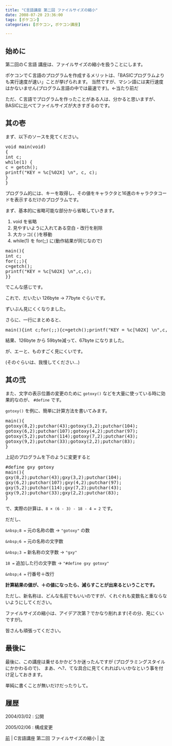 ```yaml
---
title: "C言語講座 第二回 ファイルサイズの縮小"
date: 2008-07-20 23:36:00
tags: [ポケコン]
categories: [ポケコン, ポケコン講座]

---
```


## 始めに

<!-- 20050206 -->

第二回のＣ言語 講座は、ファイルサイズの縮小を扱うことにします。 

ポケコンでＣ言語のプログラムを作成するメリットは、「BASICプログラムよりも実行速度が速い」ことが挙げられます。 当然ですが、マシン語には実行速度はかないません(プログラム言語の中では最速です)。<span>←当たり前だ</span>
	  
ただ、Ｃ言語でプログラムを作ったことがある人は、分かると思いますが、BASICに比べてファイルサイズが大きすぎるのです。

## 其の壱

まず、以下のソースを見てください。 

<pre>void main(void)
{
int c;
while(1) {
c = getch();
printf("KEY = %c[%02X] \n", c, c);
}
}
</pre>

プログラム的には、キーを取得し、その値をキャラクタと16進のキャラクタコードを表示するだけのプログラムです。 <!-- まあだいたい、基本的にはこんな感じですね(異論があるかもしれませんが)。 -->

まず、基本的に省略可能な部分から省略していきます。 

  1. void を省略
  2. 見やすいように入れてある空白・改行を削除
  3. 大カッコ( { )を移動
  4. while(1) を for(;;) に(動作結果が同じなので)

<pre>main(){
int c;
for(;;){
c=getch();
printf("KEY = %c[%02X] \n",c,c);
}}
</pre>

でこんな感じです。
	  
これで、だいたい 126byte → 77byte ぐらいです。
	  
ずいぶん見にくくなりました。
	  
さらに、一行にまとめると、 

<pre>main(){int c;for(;;){c=getch();printf("KEY = %c[%02X] \n",c,c);}}
</pre>

結果、126byte から 59byte減って、67byte になりました。
	  
が、エーと、ものすごく見にくいです。
	  
<span>(そのぐらいは、我慢してください...)
</span>

## 其の弐

また、文字の表示位置の変更のために `gotoxy()` などを大量に使っている時に効果的なのが、 `#define` です。
	  
`gotoxy()` を例に、簡単に計算方法を書いてみます。 

<pre>main(){
gotoxy(8,2);putchar(43);gotoxy(3,2);putchar(104);
gotoxy(6,2);putchar(107);gotoxy(4,2);putchar(97);
gotoxy(5,2);putchar(114);gotoxy(7,2);putchar(43);
gotoxy(9,2);putchar(33);gotoxy(2,2);putchar(83);
}
</pre>

上記のプログラムを下のように変更すると 

<pre>#define gxy gotoxy
main(){
gxy(8,2);putchar(43);gxy(3,2);putchar(104);
gxy(6,2);putchar(107);gxy(4,2);putchar(97);
gxy(5,2);putchar(114);gxy(7,2);putchar(43);
gxy(9,2);putchar(33);gxy(2,2);putchar(83);
}
</pre>

で、実際の計算は、`8 × (6 - 3) - 18 - 4 = 2` です。 

だだし、
	  
`&nbsp;8 =` 元の名称の数 → `"gotoxy"` の数
	  
`&nbsp;6 =` 元の名称の文字数
	  
`&nbsp;3 =` 新名称の文字数 → `"gxy"`
	  
`18 =` 追加した行の文字数 → `"#define gxy gotoxy"`
	  
`&nbsp;4 =` 行番号＋改行 

**計算結果の値が、＋の値になったら、減らすことが出来るということです。**
	  
ただし、新名称は、どんな名前でもいいのですが、<span>くれぐれも変数名と重ならないように</span>してください。 

ファイルサイズの縮小は、アイデア次第？でかなり削れます<span>(その分、見にくいですが)</span>。
	  
皆さんも頑張ってください。

## 最後に

<!-- 20050206 -->

最後に、この講座は乗せるかかどうか迷ったんですが <span>(プログラミングスタイルにかかわるので)</span>、 まあ、ヘ?、てな具合に見てくれればいいかなという事を付け足しておきます。
	  
単純に書くことが無いだけだったりして。

## 履歴

2004/03/02
: 公開

2005/02/06
: 構成変更



<div class="siblings_navigation"><a href="/blog/2008/07/20/pokecom-lecture-01-key-input.html" title="C言語講座 第一回 キー入力" >前</a> | C言語講座 第二回 ファイルサイズの縮小 | <a href="/blog/2008/07/20/pokecom-lecture-03-large-size-program-run.html" title="C言語講座 第三回 巨大なプログラムの実行" >次</a>
</div>
